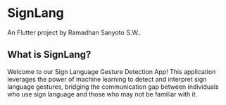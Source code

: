 # SignLang

An Flutter project by Ramadhan Sanyoto S.W..

## What is SignLang?

Welcome to our Sign Language Gesture Detection App! This application leverages the power of machine learning to detect and interpret sign language gestures, bridging the communication gap between individuals who use sign language and those who may not be familiar with it.
